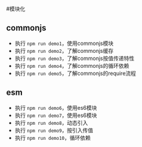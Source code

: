 #模块化
## commonjs
- 执行 `npm run demo1`，使用commonjs模块
- 执行 `npm run demo2`，了解commonjs缓存
- 执行 `npm run demo3`，了解commonjs按值传递特性
- 执行 `npm run demo4`，了解commonjs的循环依赖
- 执行 `npm run demo5`，了解commonjs的require流程
## esm
- 执行 `npm run demo6`，使用es6模块
- 执行 `npm run demo7`，使用es6模块
- 执行 `npm run demo8`，动态引入
- 执行 `npm run demo9`，按引入传值
- 执行 `npm run demo10`，循环依赖